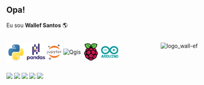 ## Opa!
Eu sou **Wallef Santos** 🌎

<div style="display: inline_block"><br>
  <img align="center" alt="Python" height="50" width="50" src="https://raw.githubusercontent.com/devicons/devicon/master/icons/python/python-original.svg">
  <img align="center" alt="Pandas" height="47" width="47" src="https://github.com/devicons/devicon/blob/master/icons/pandas/pandas-original-wordmark.svg">
  <img align="center" alt="Jupyter" height="40" width="40" src="https://github.com/devicons/devicon/blob/master/icons/jupyter/jupyter-original-wordmark.svg">
  <img align="center" alt="Qgis" height="37" width="37" src="https://github.com/qgis/QGIS/blob/master/images/icons/qgis-icon-60x60.png">
  <img align="center" alt="RaspberryPi" height="45" width="45" src="https://github.com/devicons/devicon/blob/master/icons/raspberrypi/raspberrypi-original.svg">
  <img align="center" alt="Arduino" height="45" width="45" src="https://github.com/devicons/devicon/blob/master/icons/arduino/arduino-original-wordmark.svg">
  <img align="right" alt="logo_wall-ef" height="100" width="100" src="https://i.ibb.co/q1YgFD0/ambientalismo.png">
</div>

##

<div> 
  <a href="https://www.youtube.com/channel/UCHqDze8Tj4TJ7bQZ1J_dhSQ" target="_blank"><img src="https://img.shields.io/badge/YouTube-FF0000?style=for-the-badge&logo=youtube&logoColor=white" target="_blank"></a>
  <a href="https://www.instagram.com/wsreef" target="_blank"><img src="https://img.shields.io/badge/-Instagram-%23E4405F?style=for-the-badge&logo=instagram&logoColor=white" target="_blank"></a>
 	<a href="https://www.twitch.tv/wpdoto" target="_blank"><img src="https://img.shields.io/badge/Twitch-9146FF?style=for-the-badge&logo=twitch&logoColor=white" target="_blank"></a>
  <a href = "mailto:wfsengineer@gmail.com"><img src="https://img.shields.io/badge/-Gmail-%23333?style=for-the-badge&logo=gmail&logoColor=white" target="_blank"></a>
  <a href="https://www.linkedin.com/in/wall-ef/" target="_blank"><img src="https://img.shields.io/badge/-LinkedIn-%230077B5?style=for-the-badge&logo=linkedin&logoColor=white" target="_blank"></a> 
</div>

